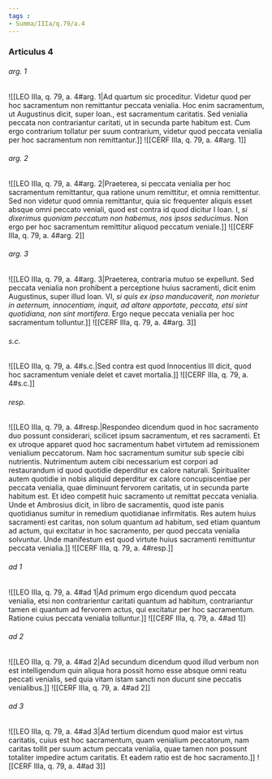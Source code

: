 ```yaml
---
tags : 
- Summa/IIIa/q.79/a.4
---
```


### Articulus 4

###### arg. 1
![[LEO IIIa, q. 79, a. 4#arg. 1|Ad quartum sic proceditur. Videtur quod per hoc sacramentum non remittantur peccata venialia. Hoc enim sacramentum, ut Augustinus dicit, super Ioan., est sacramentum caritatis. Sed venialia peccata non contrariantur caritati, ut in secunda parte habitum est. Cum ergo contrarium tollatur per suum contrarium, videtur quod peccata venialia per hoc sacramentum non remittantur.]]
![[CERF IIIa, q. 79, a. 4#arg. 1]]

###### arg. 2
![[LEO IIIa, q. 79, a. 4#arg. 2|Praeterea, si peccata venialia per hoc sacramentum remittantur, qua ratione unum remittitur, et omnia remittentur. Sed non videtur quod omnia remittantur, quia sic frequenter aliquis esset absque omni peccato veniali, quod est contra id quod dicitur I Ioan. I, *si dixerimus quoniam peccatum non habemus, nos ipsos seducimus*. Non ergo per hoc sacramentum remittitur aliquod peccatum veniale.]]
![[CERF IIIa, q. 79, a. 4#arg. 2]]

###### arg. 3
![[LEO IIIa, q. 79, a. 4#arg. 3|Praeterea, contraria mutuo se expellunt. Sed peccata venialia non prohibent a perceptione huius sacramenti, dicit enim Augustinus, super illud Ioan. VI, *si quis ex ipso manducaverit, non morietur in aeternum, innocentiam, inquit, ad altare apportate, peccata, etsi sint quotidiana, non sint mortifera*. Ergo neque peccata venialia per hoc sacramentum tolluntur.]]
![[CERF IIIa, q. 79, a. 4#arg. 3]]

###### s.c.
![[LEO IIIa, q. 79, a. 4#s.c.|Sed contra est quod Innocentius III dicit, quod hoc sacramentum veniale delet et cavet mortalia.]]
![[CERF IIIa, q. 79, a. 4#s.c.]]

###### resp.
![[LEO IIIa, q. 79, a. 4#resp.|Respondeo dicendum quod in hoc sacramento duo possunt considerari, scilicet ipsum sacramentum, et res sacramenti. Et ex utroque apparet quod hoc sacramentum habet virtutem ad remissionem venialium peccatorum. Nam hoc sacramentum sumitur sub specie cibi nutrientis. Nutrimentum autem cibi necessarium est corpori ad restaurandum id quod quotidie deperditur ex calore naturali. Spiritualiter autem quotidie in nobis aliquid deperditur ex calore concupiscentiae per peccata venialia, quae diminuunt fervorem caritatis, ut in secunda parte habitum est. Et ideo competit huic sacramento ut remittat peccata venialia. Unde et Ambrosius dicit, in libro de sacramentis, quod iste panis quotidianus sumitur in remedium quotidianae infirmitatis. Res autem huius sacramenti est caritas, non solum quantum ad habitum, sed etiam quantum ad actum, qui excitatur in hoc sacramento, per quod peccata venialia solvuntur. Unde manifestum est quod virtute huius sacramenti remittuntur peccata venialia.]]
![[CERF IIIa, q. 79, a. 4#resp.]]

###### ad 1
![[LEO IIIa, q. 79, a. 4#ad 1|Ad primum ergo dicendum quod peccata venialia, etsi non contrarientur caritati quantum ad habitum, contrariantur tamen ei quantum ad fervorem actus, qui excitatur per hoc sacramentum. Ratione cuius peccata venialia tolluntur.]]
![[CERF IIIa, q. 79, a. 4#ad 1]]

###### ad 2
![[LEO IIIa, q. 79, a. 4#ad 2|Ad secundum dicendum quod illud verbum non est intelligendum quin aliqua hora possit homo esse absque omni reatu peccati venialis, sed quia vitam istam sancti non ducunt sine peccatis venialibus.]]
![[CERF IIIa, q. 79, a. 4#ad 2]]

###### ad 3
![[LEO IIIa, q. 79, a. 4#ad 3|Ad tertium dicendum quod maior est virtus caritatis, cuius est hoc sacramentum, quam venialium peccatorum, nam caritas tollit per suum actum peccata venialia, quae tamen non possunt totaliter impedire actum caritatis. Et eadem ratio est de hoc sacramento.]]
![[CERF IIIa, q. 79, a. 4#ad 3]]

